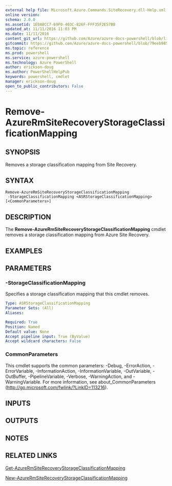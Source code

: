 ```yaml
---
external help file: Microsoft.Azure.Commands.SiteRecovery.dll-Help.xml
online version: 
schema: 2.0.0
ms.assetid: 1E0A8CC7-69F0-403C-826F-FFF35F2E57BB
updated_at: 11/11/2016 11:03 PM
ms.date: 11/11/2016
content_git_url: https://github.com/Azure/azure-docs-powershell/blob/live/azureps-cmdlets-docs/ResourceManager/AzureRM.SiteRecovery/v3.1.0/Remove-AzureRmSiteRecoveryStorageClassificationMapping.md
gitcommit: https://github.com/Azure/azure-docs-powershell/blob/79eeb985ea480979357fb4695832a0c3d29a48bf/azureps-cmdlets-docs/ResourceManager/AzureRM.SiteRecovery/v3.1.0/Remove-AzureRmSiteRecoveryStorageClassificationMapping.md
ms.topic: reference
ms.prod: powershell
ms.service: azure-powershell
ms.technology: Azure PowerShell
author: erickson-doug
ms.author: PowerShellHelpPub
keywords: powershell, cmdlet
manager: erickson-doug
open_to_public_contributors: False
---
```


# Remove-AzureRmSiteRecoveryStorageClassificationMapping

## SYNOPSIS
Removes a storage classification mapping from Site Recovery.

## SYNTAX

```
Remove-AzureRmSiteRecoveryStorageClassificationMapping
 -StorageClassificationMapping <ASRStorageClassificationMapping> [<CommonParameters>]
```

## DESCRIPTION
The **Remove-AzureRmSiteRecoveryStorageClassificationMapping** cmdlet removes a storage classification mapping from Azure Site Recovery.

## EXAMPLES


## PARAMETERS

### -StorageClassificationMapping
Specifies a storage classification mapping that this cmdlet removes.

```yaml
Type: ASRStorageClassificationMapping
Parameter Sets: (All)
Aliases:

Required: True
Position: Named
Default value: None
Accept pipeline input: True (ByValue)
Accept wildcard characters: False
```

### CommonParameters
This cmdlet supports the common parameters: -Debug, -ErrorAction, -ErrorVariable, -InformationAction, -InformationVariable, -OutVariable, -OutBuffer, -PipelineVariable, -Verbose, -WarningAction, and -WarningVariable. For more information, see about_CommonParameters (http://go.microsoft.com/fwlink/?LinkID=113216).

## INPUTS

## OUTPUTS

## NOTES

## RELATED LINKS

[Get-AzureRmSiteRecoveryStorageClassificationMapping](xref:ResourceManager/AzureRM.SiteRecovery/v3.1.0/Get-AzureRmSiteRecoveryStorageClassificationMapping.md)

[New-AzureRmSiteRecoveryStorageClassificationMapping](xref:ResourceManager/AzureRM.SiteRecovery/v3.1.0/New-AzureRmSiteRecoveryStorageClassificationMapping.md)
